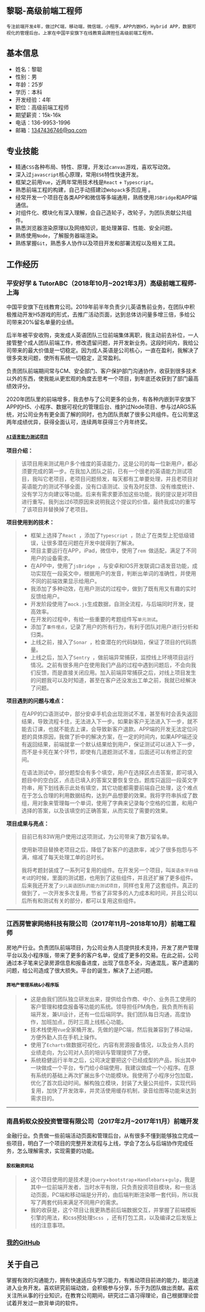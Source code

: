 ## 黎聪-高级前端工程师

	专注前端开发4年，做过PC端，移动端，微信端，小程序，APP内嵌H5，Hybrid APP，数据可视化的管理后台。上家在中国平安旗下在线教育品牌担任高级前端工程师。

## 基本信息
* 姓名：黎聪
* 性别：男
* 年龄：25岁
* 学历：本科
* 开发经验：4年
* 职位：高级前端工程师
* 期望薪资：15k-16k
* 电话：136-9953-1996
* 邮箱：1347436746@qq.com


## 专业技能
* 精通`CSS`各种布局、特性、原理，开发过`canvas`游戏，喜欢写动效。
* 深入过`javascript`核心原理，常用`ES6`特性快速开发。
* 框架之前用`Vue`，近两年常用技术栈是`React` + `Typescript`。 
* 熟悉前端工程的构建，自己手动搭建过`Webpack`多页应用 。
* 经常开发一个项目在各类APP和微信等多端通用，熟练使用`JSBridge`和APP端通信。
* 对组件化、模块化有深入理解，会自己造轮子，改轮子，为团队贡献公共组件。
* 熟悉浏览器渲染原理以及网络知识，能处理兼容、性能、安全问题。
* 熟练使用`Node`，了解服务器端渲染。
* 熟练掌握`Git`，熟悉多人协作以及项目开发和部署流程以及相关工具。


## 工作经历
### 平安好学 & TutorABC（2018年10月~2021年3月）高级前端工程师-上海

中国平安旗下在线教育公司。2019年前半年负责少儿英语售前业务，在团队中积极推动开发H5游戏的形式，去推广活动页面，达到总体访问量多增三倍，多给公司带来20%留名单量的业绩。<br />

后半年被平安收购，突发成人英语团队三位前端集体离职，我主动前去补位，一人接管整个成人团队前端工作，修改遗留问题，并开发新业务。这段时间内，我给公司带来的最大价值是一切稳定。因为成人英语是公司核心，一直在盈利，我解决了很多突发问题，使所有系统一切稳定，正常盈利。<br />

负责团队前端期间常与CM、安全部门、客户保护部门沟通协作，收获到很多技术以外的东西，使我能从更宏观的角度去思考一个项目，到年底还收获到了部门最高绩效评分。<br />

2020年团队里的前端增多，我去参与了公司更多的业务，有各种内嵌到平安旗下APP的H5、小程序、数据可视化的管理后台、维护过Node项目、参与过ARGS系统，对公司业务有更全面了解的同时，也为团队贡献了很多公共组件。在公司里这两年成绩优异，获得全面认可，连续两年获得三个月年终奖。


#### [`AI语言能力测试项目`](https://i.pahx.com/adult/all/wx/language-test/#/home)
**项目介绍：**
> 该项目用来测试用户多个维度的英语能力，这是公司的每一位新用户，都必须要完成的第一步。在我加入团队之前，已有一个很老的英语能力测试项目，我叫它老项目，老项目问题频发，每天都有工单要处理，并且老项目对英语能力的测试不够全面，没有口语测试、没有及时反馈、没有维度统计、没有学习方向建议等功能。后来有需求要添加这些功能，我的提议是对项目进行重写。我列出过6项原因来说明我这个提议的价值，最终我成功的重写了该项目并替换掉了老项目。

**项目使用到的技术：**
>* 框架上选择了`React `，添加了`Typescript `，防止了在类型上犯低级错误，让很多潜在问题在开发中就得到了解决。 
>* 项目主要运行在APP，iPad，微信中，使用了`rem `做适配，满足了不同用户的设备需求。
>* 在APP中，使用了`jsBridge `，与安卓和IOS开发联调口语发音功能，成功实现在一段英文中，根据用户的发音，判断出单词的准确性，并使用不同的前端效果显示给用户。
>* 我添加了多种动效，在用户测试的过程中，做到了既有用又有趣的实时反馈给用户。
>* 开发阶段使用了`mock.js`生成数据，自测全流程，与后端同时开发，提高效率。
>* 在开发的过程中，有给一些重要的考题组件写`单元测试`。
>* 添加了`事件埋点`，记录了用户的所有行为，有利于团队对用户进行分析和归类。
>* 上线之前，接入了`Sonar `，检查潜在的代码缺陷，保证了项目的代码质量。
>* 上线之后，加入了`Sentry `，做前端异常捕获，监控线上环境项目运行情况。之前有很多用户在使用我们产品的过程中遇到问题后，不会向我们反馈，而是直接关闭应用。加入前端异常捕获之后，对线上项目发生的问题我可以及时知道，甚至在客户还没发出工单之前，我就已经解决了问题。

**项目遇到的问题与难点：**
>在APP的口语测试中，部分安卓手机会出现测试不准，甚至有时会丢失返回结果，导致流程卡住，无法进入下一步。如果新客户无法进入下一步，就不能去订课，也就不能去上课，会导致新客户退款。APP端的开发无法定位问题的具体原因，我做了折中的解决方案，在一定的时间内，如果APP端还没有返回结果，前端就拿一个默认结果给到用户，保证测试可以进入下一步，而不是卡死在某个环节，即使有几道题测试不准，后面还可以有修正的空间。
>
>在语法测试中，部分题型会有多个填空，用户在选择区点击答案，即可填入题目中的空白区，点击已填入的答案又要恢复空白。题库只返回一段英文字符串，用下划线表示此处有填空，其它功能都需要前端自己处理，这个难点在于怎么合理的利用数据结构，达到产品想要的效果。我将字符串拆成了数组，用对象来管理每一个单词，使用了字典来记录每个空格的位置，和用户选择的答案，以及该填空的正确答案，从而实现了需要的效果。

**项目成果与亮点：**
> 目前已有83W用户使用过这项测试，为公司带来了数万留名单。
>
> 使用新项目替换老项目之后，降低了新客户的退款率，减少了很多抱怨与不满，缩减了每天处理工单的总时长。
> 
> 我将考题封装成了一系列可复用的组件。在开发另一个项目，叫`英语水平升级考试`的时候，里面的测试题，也用到了这些组件，并且还扩展了更多组件。后来我还开发了`少儿英语团队的能力测试项目`，同样也复用了这套组件。真正的做到了，一次开发多次复用，节省了非常多的人力成本和时间，并且公司以后所有和测试有关的部分，都可以复用这些组件。

<hr />

### 江西房管家网络科技有限公司（2017年11月~2018年10月）前端工程师
房地产行业。负责团队前端项目，为公司业务人员提供技术支持，开发了房产管理平台以及小程序版，带来了更多的客户名单，促成了更多的交易。在此之前，公司通过本子笔来记录房源信息和报备进度，出现了信息不全，沟通混乱，客户遗漏的问题，给公司造成了很大损失。平台的诞生，解决了上述问题。


#### `房地产管理系统&小程序版`

>* 这是由我们团队独立研发出来，提供给合作商、中介、业务员工使用的客户管理和楼盘报备等功能的系统。领导担任PM角色，我负责所有前端开发，兼UI设计，还有一位后端同学。我们团队每日沟通，高度协作，加班加点，历时三周上线核心功能。
>* 技术栈使用`Vue`全家桶开发。先做的是PC端，然后我兼容到了移动端，方便外勤人员在手机上操作。
>* 使用了`Echarts`做数据可视化，内容有房源报备情况，以及业务人员的业绩走向，为公司对人员的培训与管理提供了方便。
>* 系统稳健运行半年之后，公司决定要把这个已经成型的产品，拆出其中一块做成一个平台，专门给小B端使用，我建议做成一个小程序。在原有系统的基础上再次扩展出多个功能模块。我使用了小程序分包加载，优化了首次启动时间。解构独立模块，封装了大量公共组件，实现代码复用，加快了开发效率，并灵活使用缓存机制，录音绘图等功能来达到需求目的。

<hr />

### 南昌蚂蚁众投投资管理有限公司（2017年2月~2017年11月）前端开发
金融行业。负责做一些前端活动页面和管理后台，从有很多不懂到能够独立完成一些项目，明白了一个项目的完整开发流程与上线，学会了怎么与后端协作完成任务，怎么理解需求，实现需要的功能。

#### `股权融资网站`
>* 这个项目使用的是技术是`jQuery`+`bootstrap`+`Handlebars`+`gulp`，我是其中一位前端开发者，当时水平有限，只负责投资项目模块，和一些活动页面，PC端和移动端是分开的，由后端判断渲染哪一套代码，所以我写了两套代码来满足不同用户的需求。
>* 我的收获是，这个项目让我更熟悉前后端数据交互，并掌握了前端模板引擎的用法，和css预处理`Scss `，还有打包工具，以及编译之后发版上线的注意事项。


### [我的GitHub](https://github.com/licong96)

## 关于自己
掌握有效的沟通能力，拥有快速适应与学习能力，有推动项目前进的能力，能迅速进入业务开发。喜欢研究前端动效，会积极参与分享，乐于为团队做出贡献。喜欢关注所从事的行业知识，在教育公司期间，研究过二语习得理论，自己根据理论尝试着开发过一款背单词的软件。









